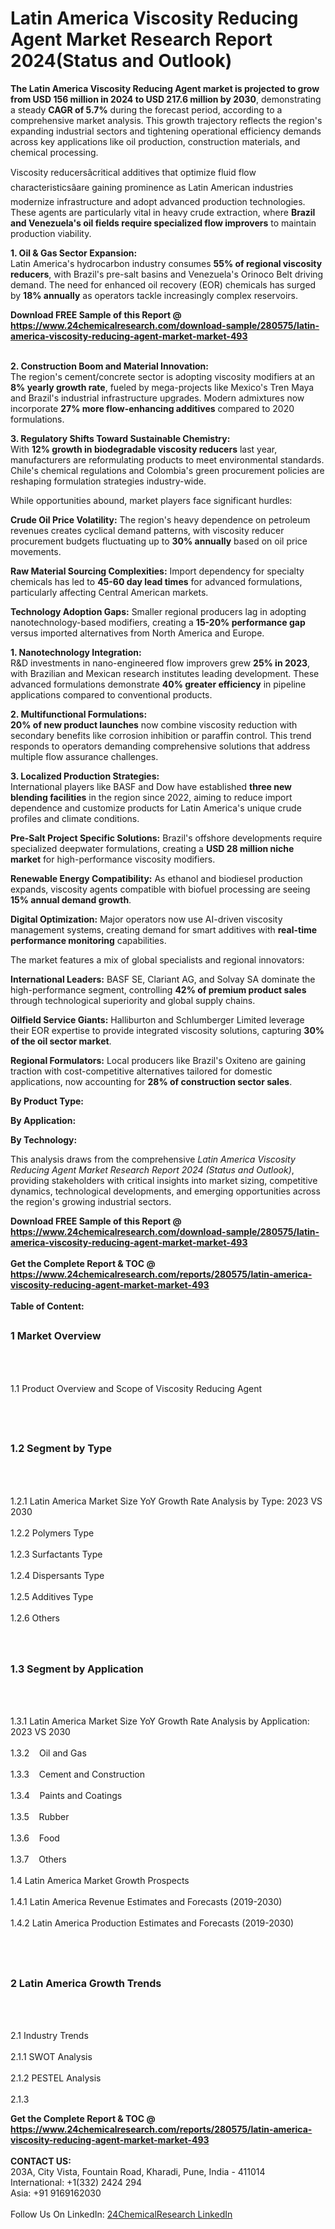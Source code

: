 <h1>Latin America Viscosity Reducing Agent Market Research Report 2024(Status and Outlook)</h1><p><strong>The Latin America Viscosity Reducing Agent market is projected to grow from USD 156 million in 2024 to USD 217.6 million by 2030</strong>, demonstrating a steady <strong>CAGR of 5.7%</strong> during the forecast period, according to a comprehensive market analysis. This growth trajectory reflects the region's expanding industrial sectors and tightening operational efficiency demands across key applications like oil production, construction materials, and chemical processing.</p><p>Viscosity reducersâcritical additives that optimize fluid flow characteristicsâare gaining prominence as Latin American industries modernize infrastructure and adopt advanced production technologies. These agents are particularly vital in heavy crude extraction, where <strong>Brazil and Venezuela's oil fields require specialized flow improvers</strong> to maintain production viability.</p><p><strong>1. Oil &amp; Gas Sector Expansion:</strong><br>
Latin America's hydrocarbon industry consumes <strong>55% of regional viscosity reducers</strong>, with Brazil's pre-salt basins and Venezuela's Orinoco Belt driving demand. The need for enhanced oil recovery (EOR) chemicals has surged by <strong>18% annually</strong> as operators tackle increasingly complex reservoirs.</p><div><b>Download FREE Sample of this Report @ 
            <a href="https://www.24chemicalresearch.com/download-sample/280575/latin-america-viscosity-reducing-agent-market-market-493">
            https://www.24chemicalresearch.com/download-sample/280575/latin-america-viscosity-reducing-agent-market-market-493</a></b></div><br><p><strong>2. Construction Boom and Material Innovation:</strong><br>
The region's cement/concrete sector is adopting viscosity modifiers at an <strong>8% yearly growth rate</strong>, fueled by mega-projects like Mexico's Tren Maya and Brazil's industrial infrastructure upgrades. Modern admixtures now incorporate <strong>27% more flow-enhancing additives</strong> compared to 2020 formulations.</p><p><strong>3. Regulatory Shifts Toward Sustainable Chemistry:</strong><br>
With <strong>12% growth in biodegradable viscosity reducers</strong> last year, manufacturers are reformulating products to meet environmental standards. Chile's chemical regulations and Colombia's green procurement policies are reshaping formulation strategies industry-wide.</p><p>While opportunities abound, market players face significant hurdles:</p><p><strong>Crude Oil Price Volatility:</strong> The region's heavy dependence on petroleum revenues creates cyclical demand patterns, with viscosity reducer procurement budgets fluctuating up to <strong>30% annually</strong> based on oil price movements.</p><p><strong>Raw Material Sourcing Complexities:</strong> Import dependency for specialty chemicals has led to <strong>45-60 day lead times</strong> for advanced formulations, particularly affecting Central American markets.</p><p><strong>Technology Adoption Gaps:</strong> Smaller regional producers lag in adopting nanotechnology-based modifiers, creating a <strong>15-20% performance gap</strong> versus imported alternatives from North America and Europe.</p><p><strong>1. Nanotechnology Integration:</strong><br>
R&amp;D investments in nano-engineered flow improvers grew <strong>25% in 2023</strong>, with Brazilian and Mexican research institutes leading development. These advanced formulations demonstrate <strong>40% greater efficiency</strong> in pipeline applications compared to conventional products.</p><p><strong>2. Multifunctional Formulations:</strong><br>
<strong>20% of new product launches</strong> now combine viscosity reduction with secondary benefits like corrosion inhibition or paraffin control. This trend responds to operators demanding comprehensive solutions that address multiple flow assurance challenges.</p><p><strong>3. Localized Production Strategies:</strong><br>
International players like BASF and Dow have established <strong>three new blending facilities</strong> in the region since 2022, aiming to reduce import dependence and customize products for Latin America's unique crude profiles and climate conditions.</p><p><strong>Pre-Salt Project Specific Solutions:</strong> Brazil's offshore developments require specialized deepwater formulations, creating a <strong>USD 28 million niche market</strong> for high-performance viscosity modifiers.</p><p><strong>Renewable Energy Compatibility:</strong> As ethanol and biodiesel production expands, viscosity agents compatible with biofuel processing are seeing <strong>15% annual demand growth</strong>.</p><p><strong>Digital Optimization:</strong> Major operators now use AI-driven viscosity management systems, creating demand for smart additives with <strong>real-time performance monitoring</strong> capabilities.</p><p>The market features a mix of global specialists and regional innovators:</p><p><strong>International Leaders:</strong> BASF SE, Clariant AG, and Solvay SA dominate the high-performance segment, controlling <strong>42% of premium product sales</strong> through technological superiority and global supply chains.</p><p><strong>Oilfield Service Giants:</strong> Halliburton and Schlumberger Limited leverage their EOR expertise to provide integrated viscosity solutions, capturing <strong>30% of the oil sector market</strong>.</p><p><strong>Regional Formulators:</strong> Local producers like Brazil's Oxiteno are gaining traction with cost-competitive alternatives tailored for domestic applications, now accounting for <strong>28% of construction sector sales</strong>.</p><p><strong>By Product Type:</strong></p><p><strong>By Application:</strong></p><p><strong>By Technology:</strong></p><p>This analysis draws from the comprehensive <em>Latin America Viscosity Reducing Agent Market Research Report 2024 (Status and Outlook)</em>, providing stakeholders with critical insights into market sizing, competitive dynamics, technological developments, and emerging opportunities across the region's growing industrial sectors.</p><div><b>Download FREE Sample of this Report @ 
            <a href="https://www.24chemicalresearch.com/download-sample/280575/latin-america-viscosity-reducing-agent-market-market-493">
            https://www.24chemicalresearch.com/download-sample/280575/latin-america-viscosity-reducing-agent-market-market-493</a></b></div><br><div><b>Get the Complete Report & TOC @ 
            <a href="https://www.24chemicalresearch.com/reports/280575/latin-america-viscosity-reducing-agent-market-market-493">
            https://www.24chemicalresearch.com/reports/280575/latin-america-viscosity-reducing-agent-market-market-493</a></b></div><br>
            <b>Table of Content:</b><p><h2><span style="font-size:16px"><strong>1 Market Overview&nbsp;&nbsp; &nbsp;</strong></span></h2><br />
<br />
<p>1.1 Product Overview and Scope of Viscosity Reducing Agent&nbsp;</p><br />
<br />
<h2><strong><span style="font-size:16px">1.2 Segment by Type&nbsp;&nbsp; &nbsp;</span></strong></h2><br />
<br />
<p>1.2.1 Latin America Market Size YoY Growth Rate Analysis by Type: 2023 VS 2030&nbsp;&nbsp; &nbsp;<br /><br />
1.2.2 Polymers Type&nbsp;&nbsp; &nbsp;<br /><br />
1.2.3 Surfactants Type<br /><br />
1.2.4 Dispersants Type<br /><br />
1.2.5 Additives Type<br /><br />
1.2.6 Others<br /><br />
<br />
<h2><span style="font-size:16px"><strong>1.3 Segment by Application&nbsp;&nbsp;</strong></span></h2><br />
<br />
<p>1.3.1 Latin America Market Size YoY Growth Rate Analysis by Application: 2023 VS 2030&nbsp;&nbsp; &nbsp;<br /><br />
1.3.2&nbsp;&nbsp; &nbsp;Oil and Gas<br /><br />
1.3.3&nbsp;&nbsp; &nbsp;Cement and Construction<br /><br />
1.3.4&nbsp;&nbsp; &nbsp;Paints and Coatings<br /><br />
1.3.5&nbsp;&nbsp; &nbsp;Rubber<br /><br />
1.3.6&nbsp;&nbsp; &nbsp;Food<br /><br />
1.3.7&nbsp;&nbsp; &nbsp;Others<br /><br />
1.4 Latin America Market Growth Prospects&nbsp;&nbsp; &nbsp;<br /><br />
1.4.1 Latin America Revenue Estimates and Forecasts (2019-2030)&nbsp;&nbsp; &nbsp;<br /><br />
1.4.2 Latin America Production Estimates and Forecasts (2019-2030)&nbsp;&nbsp;</p><br />
<br />
<h2><span style="font-size:16px"><strong>2 Latin America Growth Trends&nbsp;&nbsp; &nbsp;</strong></span></h2><br />
<br />
<p>2.1 Industry Trends&nbsp;&nbsp; &nbsp;<br /><br />
2.1.1 SWOT Analysis&nbsp;&nbsp; &nbsp;<br /><br />
2.1.2 PESTEL Analysis&nbsp;&nbsp; &nbsp;<br /><br />
2.1.3</p><div><b>Get the Complete Report & TOC @ 
            <a href="https://www.24chemicalresearch.com/reports/280575/latin-america-viscosity-reducing-agent-market-market-493">
            https://www.24chemicalresearch.com/reports/280575/latin-america-viscosity-reducing-agent-market-market-493</a></b></div><br><b>CONTACT US:</b><br>
            203A, City Vista, Fountain Road, Kharadi, Pune, India - 411014<br>
            International: +1(332) 2424 294<br>
            Asia: +91 9169162030 <br><br>
            Follow Us On LinkedIn: <a href="https://www.linkedin.com/company/24chemicalresearch/">24ChemicalResearch LinkedIn</a>